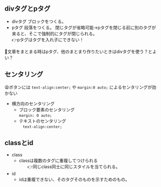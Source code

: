 ## divタグとpタグ
- divタグ
    ブロックをつくる。
- pタグ
    段落をつくる。
    閉じタグが省略可能→pタグを閉じる前に別のタグが来ると、そこで強制的にタグが閉じられる。  
    👉pタグはタグを入れ子にできない！

👶文章をまとまる時はpタグ、他のまとまり作りたいときはdivタグを使う？とよい？  

## センタリング
😫ボタンには ` text-align:center; ` や ` margin:0 auto; ` によるセンタリングが効かない  
- 横方向のセンタリング  
    - ブロック要素のセンタリング  
    ` margin: 0 auto; `  
    - テキストのセンタリング  
    ` text-align:center; `  
    
## classとid
- class  
    - classは複数のタグに重複してつけられる  
        👉同じclass同士に同じスタイルを当てられる。
- id  
    - idは重複できない、そのタグそのものを示すためのもの。  
